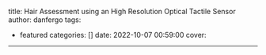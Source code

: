 title: Hair Assessment using an High Resolution Optical Tactile Sensor
author: danfergo
tags:
  - featured
categories: []
date: 2022-10-07 00:59:00
cover:
---
